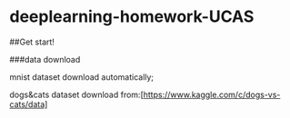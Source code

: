# deeplearning-homework-UCAS
##Get start!

###data download 

mnist dataset download automatically;

dogs&cats dataset download from:[https://www.kaggle.com/c/dogs-vs-cats/data]
